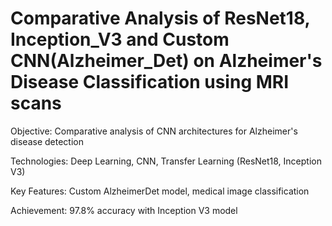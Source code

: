 # Comparative Analysis of ResNet18, Inception_V3 and Custom CNN(Alzheimer_Det) on Alzheimer's Disease Classification using MRI scans

Objective: Comparative analysis of CNN architectures for Alzheimer's disease detection

Technologies: Deep Learning, CNN, Transfer Learning (ResNet18, Inception V3)

Key Features: Custom AlzheimerDet model, medical image classification

Achievement: 97.8% accuracy with Inception V3 model
